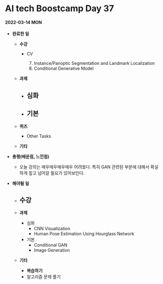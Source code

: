 # AI tech Boostcamp Day 37

#### 2022-03-14 MON

- **완료한 일**
  - **수강**
    - CV
    
      7. Instance/Panoptic Segmentation and Landmark Localization
      8. Conditional Generative Model
  - **과제**
  
    - 심화
      - 
    - 기본
      - 
  - **퀴즈**
    - Other Tasks
  - **기타**
  
- **총평(배운점, 느낀점)**
  - 오늘 강의는 매우매우매우매우 어려웠다.
    특히 GAN 관련된 부분에 대해서 확실하게 짚고 넘어갈 필요가 있어보인다.
  
- **해야될 일**
  - **수강**
    - 
    
  - **과제**
    - 심화
      - CNN Visualization
      - Human Pose Estimation Using Hourglass Network
    - 기본
      - Conditional GAN
      - Image Generation
    
  - **기타**
    - **복습하기**
    - 알고리즘 문제 풀기
